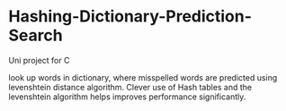 # Hashing-Dictionary-Prediction-Search
Uni project for C

look up words in dictionary, where misspelled words are predicted using levenshtein distance algorithm.
Clever use of Hash tables and the levenshtein algorithm helps improves performance significantly.

